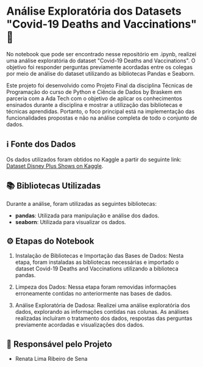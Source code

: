 # Análise Exploratória dos Datasets "Covid-19 Deaths and Vaccinations" 💉

No notebook que pode ser encontrado nesse repositório em .ipynb, realizei uma análise exploratória do dataset "Covid-19 Deaths and Vaccinations". O objetivo foi responder perguntas previamente acordadas entre os colegas por meio de análise do dataset utilizando as bibliotecas Pandas e Seaborn.

Este projeto foi desenvolvido como Projeto Final da disciplina Técnicas de Programação do curso de Python e Ciência de Dados by Braskem em parceria com a Ada Tech com o objetivo de aplicar os conhecimentos ensinados durante a disciplina e mostrar a utilização das bibliotecas e técnicas aprendidas. Portanto, o foco principal está na implementação das funcionalidades propostas e não na análise completa de todo o conjunto de dados.

## ℹ️ Fonte dos Dados
Os dados utilizados foram obtidos no Kaggle a partir do seguinte link: [Dataset Disney Plus Shows on Kaggle]([https://www.kaggle.com/datasets/unanimad/disney-plus-shows](https://www.kaggle.com/datasets/tohidkhanbagani/covid-19-deaths-and-vaccinations-dataset?select=COVID_VACCINATIONS.csv)).

## 📚 Bibliotecas Utilizadas
Durante a análise, foram utilizadas as seguintes bibliotecas:

- **pandas**: Utilizada para manipulação e análise dos dados.
- **seaborn**: Utilizada para visualizar os dados.

## ⚙️ Etapas do Notebook

1. Instalação de Bibliotecas e Importação das Bases de Dados: Nesta etapa, foram instaladas as bibliotecas necessárias e importado o dataset Covid-19 Deaths and Vaccinations utilizando a biblioteca pandas.

2. Limpeza dos Dados: Nessa etapa foram removidas informações erroneamente contidas no anteriormente nas bases de dados. 

3. Análise Exploratória de Dadosa: Realizei uma análise exploratória dos dados, explorando as informações contidas nas colunas. As análises realizadas incluíram o tratamento dos dados, respostas das perguntas previamente acordadas e visualizações dos dados.

## 🚀 Responsável pelo Projeto

- Renata Lima Ribeiro de Sena
